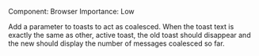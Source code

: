 Component: Browser
Importance: Low

Add a parameter to toasts to act as coalesced. When the
toast text is exactly the same as other, active toast,
the old toast should disappear and the new should display
the number of messages coalesced so far.